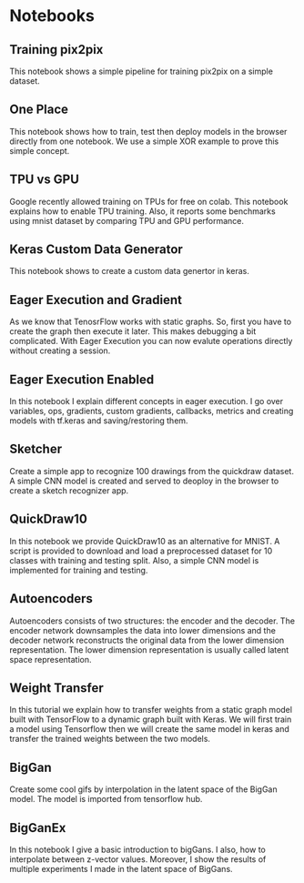 # Notebooks

## Training pix2pix 

This notebook shows a simple pipeline for training pix2pix on a simple dataset.

## One Place 

This notebook shows how to train, test then deploy models in the browser directly from one notebook. We use a simple XOR example to prove this simple concept.

## TPU vs GPU 

Google recently allowed training on TPUs for free on colab. This notebook explains how to enable TPU training. Also, it reports some benchmarks using mnist dataset by comparing TPU and GPU performance.

## Keras Custom Data Generator 

This notebook shows to create a custom data genertor in keras.

## Eager Execution and Gradient 

As we know that TenosrFlow works with static graphs. So, first you have to create the graph then execute it later. This makes debugging a bit complicated. With Eager Execution you can now evalute operations directly without creating a session. 

## Eager Execution Enabled

In this notebook I explain different concepts in eager execution. I go over variables, ops, gradients, custom gradients, callbacks, metrics and creating models with tf.keras and saving/restoring them. 

## Sketcher 

Create a simple app to recognize 100 drawings from the quickdraw dataset. A simple CNN model is created and served to deoploy in the browser to create a sketch recognizer app. 

## QuickDraw10
In this notebook we provide QuickDraw10 as an alternative for MNIST. A script is provided to download and load a preprocessed dataset for 10 classes with training and testing split. Also, a simple CNN model is implemented for training and testing. 

## Autoencoders 
Autoencoders consists of two structures: the encoder and the decoder. The encoder network downsamples the data into lower dimensions and the decoder network reconstructs the original data from the lower dimension representation. The lower dimension representation is usually called latent space representation. 

## Weight Transfer
In this tutorial we explain how to transfer weights from a static graph model built with TensorFlow to a dynamic graph built with Keras. We will first train a model using Tensorflow then we will create the same model in keras and transfer the trained weights between the two models. 

## BigGan 

Create some cool gifs by interpolation in the latent space of the BigGan model. The model is imported from tensorflow hub. 

## BigGanEx 

In this notebook I give a basic introduction to bigGans. I also, how to interpolate between z-vector values. Moreover, I show the 
results of multiple experiments I made in the latent space of BigGans. 
